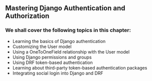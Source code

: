 
## Mastering Django Authentication and Authorization

### We shall cover the following topics in this chapter:

- Learning the basics of Django authentication
- Customizing the User model
- Using a OneToOneField relationship with the User model
- Using Django permissions and groups
- Using DRF token-based authentication
- Learning about third-party token-based authentication packages
- Integrating social login into Django and DRF
